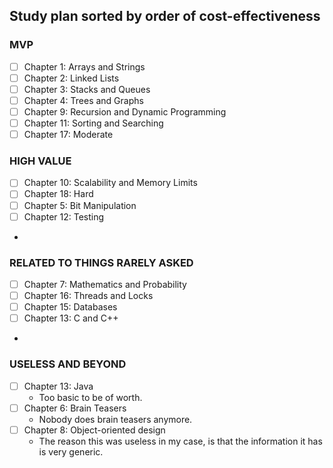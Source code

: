 Study plan sorted by order of cost-effectiveness
------------------------------------------------

### MVP
- [ ] Chapter 1: Arrays and Strings
- [ ] Chapter 2: Linked Lists
- [ ] Chapter 3: Stacks and Queues
- [ ] Chapter 4: Trees and Graphs
- [ ] Chapter 9: Recursion and Dynamic Programming
- [ ] Chapter 11: Sorting and Searching
- [ ] Chapter 17: Moderate

### HIGH VALUE
- [ ] Chapter 10: Scalability and Memory Limits
- [ ] Chapter 18: Hard
- [ ] Chapter 5: Bit Manipulation
- [ ] Chapter 12: Testing
- 
### RELATED TO THINGS RARELY ASKED
- [ ] Chapter 7: Mathematics and Probability
- [ ] Chapter 16: Threads and Locks
- [ ] Chapter 15: Databases
- [ ] Chapter 13: C and C++
- 
### USELESS AND BEYOND
- [ ] Chapter 13: Java
  - Too basic to be of worth.
- [ ] Chapter 6: Brain Teasers
  - Nobody does brain teasers anymore.
- [ ] Chapter 8: Object-oriented design
  - The reason this was useless in my case, is that the information it has is very generic.

